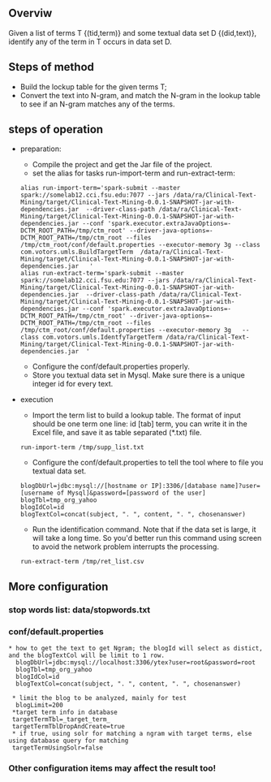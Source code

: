 ## Overviw
Given a list of terms T {(tid,term)} and some textual data set D {(did,text)}, identify any of the term in T occurs in data set D.

## Steps of method
* Build the lockup table for the given terms T;
* Convert the text into N-gram, and match the N-gram in the lookup table to see if an N-gram matches any of the terms.
 
## steps of operation
* preparation: 
    * Compile the project and get the Jar file of the project.
    * set the alias for tasks run-import-term and run-extract-term:
    ```
    alias run-import-term='spark-submit --master spark://somelab12.cci.fsu.edu:7077 --jars /data/ra/Clinical-Text-Mining/target/Clinical-Text-Mining-0.0.1-SNAPSHOT-jar-with-dependencies.jar  --driver-class-path /data/ra/Clinical-Text-Mining/target/Clinical-Text-Mining-0.0.1-SNAPSHOT-jar-with-dependencies.jar --conf 'spark.executor.extraJavaOptions=-DCTM_ROOT_PATH=/tmp/ctm_root' --driver-java-options=-DCTM_ROOT_PATH=/tmp/ctm_root --files /tmp/ctm_root/conf/default.properties --executor-memory 3g --class com.votors.umls.BuildTargetTerm  /data/ra/Clinical-Text-Mining/target/Clinical-Text-Mining-0.0.1-SNAPSHOT-jar-with-dependencies.jar   '
    alias run-extract-term='spark-submit --master spark://somelab12.cci.fsu.edu:7077 --jars /data/ra/Clinical-Text-Mining/target/Clinical-Text-Mining-0.0.1-SNAPSHOT-jar-with-dependencies.jar  --driver-class-path /data/ra/Clinical-Text-Mining/target/Clinical-Text-Mining-0.0.1-SNAPSHOT-jar-with-dependencies.jar --conf 'spark.executor.extraJavaOptions=-DCTM_ROOT_PATH=/tmp/ctm_root' --driver-java-options=-DCTM_ROOT_PATH=/tmp/ctm_root --files /tmp/ctm_root/conf/default.properties --executor-memory 3g   --class com.votors.umls.IdentfyTargetTerm /data/ra/Clinical-Text-Mining/target/Clinical-Text-Mining-0.0.1-SNAPSHOT-jar-with-dependencies.jar  '
    ```
    * Configure the conf/default.properties properly.
    * Store you textual data set in Mysql. Make sure there is a unique integer id for every text.
    
* execution
    * Import the term list to build a lookup table. The format of input should be one term one line: id [tab] term,
    you can write it in the Excel file, and save it as table separated (*.txt) file.
    ```
    run-import-term /tmp/supp_list.txt 
    ```
    * Configure the conf/default.properties to tell the tool where to file you textual data set.
    ```
    blogDbUrl=jdbc:mysql://[hostname or IP]:3306/[database name]?user=[username of Mysql]&password=[password of the user]         
    blogTbl=tmp_org_yahoo      
    blogIdCol=id         
    blogTextCol=concat(subject, ". ", content, ". ", chosenanswer)    
    ```
    * Run the identification command. Note that if the data set is large, it will take a long time. 
    So you'd better run this command using screen to avoid the network problem interrupts the processing.
    ```
    run-extract-term /tmp/ret_list.csv
    ```
    
## More configuration
### stop words list: data/stopwords.txt
### conf/default.properties
    * how to get the text to get Ngram; the blogId will select as distict, and the blogTextCol will be limit to 1 row.  
      blogDbUrl=jdbc:mysql://localhost:3306/ytex?user=root&password=root  
      blogTbl=tmp_org_yahoo  
      blogIdCol=id  
      blogTextCol=concat(subject, ". ", content, ". ", chosenanswer)  
      
     * limit the blog to be analyzed, mainly for test    
      blogLimit=200  
     *target term info in database
     targetTermTbl=_target_term_
     targetTermTblDropAndCreate=true
     * if true, using solr for matching a ngram with target terms, else using database query for matching
     targetTermUsingSolr=false
### Other configuration items may affect the result too!

